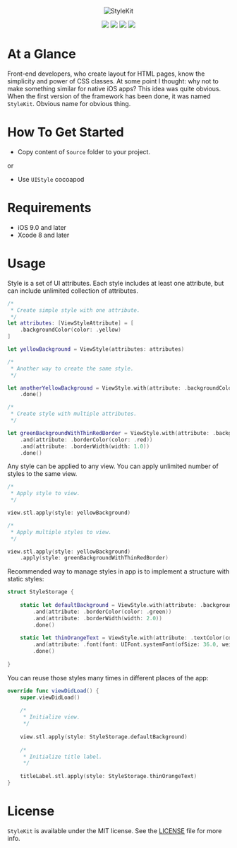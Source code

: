 <p align="center" >
<img src="https://github.com/igormatyushkin014/StyleKit/blob/master/Images/logo-1024-300.png" alt="StyleKit" title="StyleKit">
</p>

<p align="center">
<a href="https://swift.org"><img src="https://img.shields.io/badge/Swift-3.0-orange.svg?style=flat"></a>
<a href="https://cocoapods.org"><img src="https://img.shields.io/cocoapods/v/StyleKit.svg?maxAge=2592000"></a>
<a href="https://cocoapods.org"><img src="https://img.shields.io/cocoapods/dt/StyleKit.svg?maxAge=2592000"></a>
<a href="https://tldrlegal.com/license/mit-license"><img src="https://img.shields.io/badge/License-MIT-blue.svg?style=flat"></a>
</p>

# At a Glance

Front-end developers, who create layout for HTML pages, know the simplicity and power of CSS classes. At some point I thought: why not to make something similar for native iOS apps? This idea was quite obvious. When the first version of the framework has been done, it was named `StyleKit`. Obvious name for obvious thing.

# How To Get Started

- Copy content of `Source` folder to your project.

or

- Use `UIStyle` cocoapod

# Requirements

* iOS 9.0 and later
* Xcode 8 and later

# Usage

Style is a set of UI attributes. Each style includes at least one attribute, but can include unlimited collection of attributes.

```swift
/*
 * Create simple style with one attribute.
 */
let attributes: [ViewStyleAttribute] = [
    .backgroundColor(color: .yellow)
]

let yellowBackground = ViewStyle(attributes: attributes)

/*
 * Another way to create the same style.
 */

let anotherYellowBackground = ViewStyle.with(attribute: .backgroundColor(color: .yellow))
    .done()

/*
 * Create style with multiple attributes.
 */

let greenBackgroundWithThinRedBorder = ViewStyle.with(attribute: .backgroundColor(color: .green))
    .and(attribute: .borderColor(color: .red))
    .and(attribute: .borderWidth(width: 1.0))
    .done()
```

Any style can be applied to any view. You can apply unlimited number of styles to the same view.

```swift
/*
 * Apply style to view.
 */

view.stl.apply(style: yellowBackground)

/*
 * Apply multiple styles to view.
 */

view.stl.apply(style: yellowBackground)
    .apply(style: greenBackgroundWithThinRedBorder)
```

Recommended way to manage styles in app is to implement a structure with static styles:

```swift
struct StyleStorage {
    
    static let defaultBackground = ViewStyle.with(attribute: .backgroundColor(color: .white))
        .and(attribute: .borderColor(color: .green))
        .and(attribute: .borderWidth(width: 2.0))
        .done()
    
    static let thinOrangeText = ViewStyle.with(attribute: .textColor(color: .orange))
        .and(attribute: .font(font: UIFont.systemFont(ofSize: 36.0, weight: UIFontWeightThin)))
        .done()
        
}
```

You can reuse those styles many times in different places of the app:

```swift
override func viewDidLoad() {
    super.viewDidLoad()
    
    /*
     * Initialize view.
     */
    
    view.stl.apply(style: StyleStorage.defaultBackground)
    
    /*
     * Initialize title label.
     */
    
    titleLabel.stl.apply(style: StyleStorage.thinOrangeText)
}
```

# License

`StyleKit` is available under the MIT license. See the [LICENSE](./LICENSE) file for more info.
